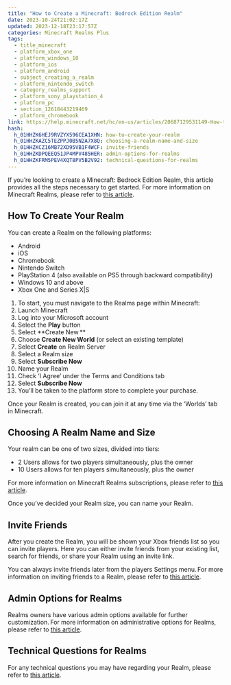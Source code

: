 ```yaml
---
title: "How to Create a Minecraft: Bedrock Edition Realm"
date: 2023-10-24T21:02:17Z
updated: 2023-12-18T23:17:57Z
categories: Minecraft Realms Plus
tags:
  - title_minecraft
  - platform_xbox_one
  - platform_windows_10
  - platform_ios
  - platform_android
  - subject_creating_a_realm
  - platform_nintendo_switch
  - category_realms_support
  - platform_sony_playstation_4
  - platform_pc
  - section_12618443219469
  - platform_chromebook
link: https://help.minecraft.net/hc/en-us/articles/20687129531149-How-to-Create-a-Minecraft-Bedrock-Edition-Realm
hash:
  h_01HHZK6HEJ9RVZYX596CEA1XHN: how-to-create-your-realm
  h_01HHZKAZC5TEZPPJ0B5N2A7X8Q: choosing-a-realm-name-and-size
  h_01HHZKCZ16MB72XD95VB1F4WCF: invite-friends
  h_01HHZKDPQEEQ51JP4MPV485HER: admin-options-for-realms
  h_01HHZKFRM5PEV4XQT8PV5B2V92: technical-questions-for-realms
---
```


If you’re looking to create a Minecraft: Bedrock Edition Realm, this article provides all the steps necessary to get started. For more information on Minecraft Realms, please refer to [this article](./Minecraft-Bedrock-Edition-Realms-General-FAQ.md).

## How To Create Your Realm  

You can create a Realm on the following platforms: 

- Android 
- iOS 
- Chromebook 
- Nintendo Switch 
- PlayStation 4 (also available on PS5 through backward compatibility) 
- Windows 10 and above 
- Xbox One and Series X\|S 

1.  To start, you must navigate to the Realms page within Minecraft: 
2.  Launch Minecraft
3.  Log into your Microsoft account 
4.  Select the **Play** button 
5.  Select **Create New **
6.  Choose **Create New World** (or select an existing template) 
7.  Select **Create** on Realm Server 
8.  Select a Realm size
9.  Select **Subscribe Now**
10. Name your Realm
11. Check ‘I Agree’ under the Terms and Conditions tab
12. Select **Subscribe Now**
13. You’ll be taken to the platform store to complete your purchase.

Once your Realm is created, you can join it at any time via the ‘Worlds’ tab in Minecraft.

## Choosing A Realm Name and Size  

Your realm can be one of two sizes, divided into tiers:  

- 2 Users allows for two players simultaneously, plus the owner  
- 10 Users allows for ten players simultaneously, plus the owner  

For more information on Minecraft Realms subscriptions, please refer to [this article](./Minecraft-Bedrock-Edition-Realms-Subscriptions-FAQ.md).

Once you’ve decided your Realm size, you can name your Realm.

## Invite Friends  

After you create the Realm, you will be shown your Xbox friends list so you can invite players. Here you can either invite friends from your existing list, search for friends, or share your Realm using an invite link.

You can always invite friends later from the players Settings menu. For more information on inviting friends to a Realm, please refer to [this article](./How-to-Invite-Friends-to-Your-Minecraft-Bedrock-Edition-Realm.md).

## Admin Options for Realms  

Realms owners have various admin options available for further customization. For more information on administrative options for Realms, please refer to [this article](./How-to-Manage-Your-Minecraft-Bedrock-Edition-Realm.md).

## Technical Questions for Realms

For any technical questions you may have regarding your Realm, please refer to [this article](../Realms-Troubleshooting-and-Billing/Minecraft-Bedrock-Edition-Realms-Technical-FAQ.md).
